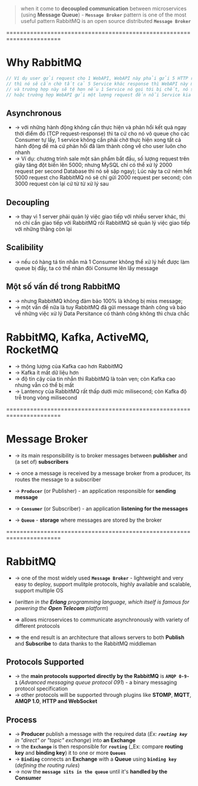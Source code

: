 > when it come to **decoupled communication** between microservices (using **Message Queue**) - **`Message Broker`** pattern is one of the most useful pattern 
> RabbitMQ is an open source distributed **`Message Broker`**

======================================================================
# Why RabbitMQ

```cs
// Ví dụ user gửi request cho 1 WebAPI, WebAPI này phải gửi 5 HTTP request đến 5 services khác để hoàn thành business logic
// thì nó sẽ cần chờ tất cả 5 Service khác response thì WebAPI này mới có thể response cho user
// và trường hợp này sẽ tệ hơn nếu 1 Service nó gọi tới bị chết, nó sẽ phải request over and over again và chờ cho Service này ok thì mới phản hồi cho user được
// hoặc trường hợp WebAPI gửi một lượng request đến nỗi Service kia không chịu nổi, nó sẽ làm sập Service
```

## Asynchronous
* -> với những hành động không cần thực hiện và phản hổi kết quả ngay thời điểm đó (TCP request-response) thì ta cứ cho nó vô queue cho các Consumer tự lấy, 1 service không cần phải chờ thực hiện xong tất cả hành động để mà cứ phản hổi đã làm thành công về cho user luôn cho nhanh
* -> Ví dụ: chương trình sale một sản phẩm bắt đầu, số lượng request trên giây tăng đột biến lên 5000; nhưng MySQL chỉ có thể xử lý 2000 request per second Database thì nó sẽ sập ngay); Lúc này ta cứ ném hết 5000 request cho RabbitMQ nó sẽ chỉ gửi 2000 request per second; còn 3000 request còn lại cứ từ từ xử lý sau

## Decoupling
* -> thay vì 1 server phải quản lý việc giao tiếp với nhiều server khác, thì nó chỉ cần giao tiếp với RabbitMQ rồi RabbitMQ sẽ quản lý việc giao tiếp với những thằng còn lại

## Scalibility
* -> nếu có hàng tá tin nhắn mà 1 Consumer không thể xử lý hết được làm queue bị đầy, ta có thể nhân đôi Consume lên lấy message

## Một số vấn đề trong RabbitMQ 
* -> nhưng RabbitMQ không đảm bảo 100% là không bị miss message;
* -> một vấn đề nữa là tuy RabbitMQ đã gửi message thành công và báo về những việc xử lý Data Persitance có thành công không thì chưa chắc

# RabbitMQ, Kafka, ActiveMQ, RocketMQ
* -> thông lượng của Kafka cao hơn RabbitMQ
* -> Kafka ít mất dữ liệu hơn
* -> độ tin cậy của tin nhắn thì RabbitMQ là toàn vẹn; còn Kafka cao nhưng vẫn có thể bị mất
* -> Lantency của RabbitMQ rất thấp dưới mức milisecond; còn Kafka độ trễ trong vòng milisecond 

======================================================================
# Message Broker
* -> its main responsibility is to broker messages between **publisher** and (a set of) **subscribers**
* -> once a message is received by a message broker from a producer, its routes the message to a subscriber

* -> **`Producer`** (or Publisher) - an application responsible for **sending message**
* -> **`Consumer`** (or Subscriber) - an application **listening for the messages**
* -> **`Queue`** - **storage** where messages are stored by the broker

======================================================================
# RabbitMQ 
* -> one of the most widely used **`Message Broker`** - lightweight and very easy to deploy, support mulitple protocols, highly available and scalable, support multiple OS
* (_written in the **Erlang** programming language, which itself is famous for powering the **Open Telecom** platform_)

* => allows microservices to communicate asynchronously with variety of different protocols
* => the end result is an architecture that allows servers to both **Publish** and **Subscribe** to data thanks to the RabbitMQ middleman

## Protocols Supported
* -> the **main protocols supported directly by the RabbitMQ** is **`AMQP 0-9-1`** (_Advanced messaging queue protocol 091_) - a binary messaging protocol specification
* -> other protocols will be supported through plugins like **STOMP**, **MQTT**, **AMQP 1.0**, **HTTP and WebSocket**

## Process
* -> **Producer** publish a message with the required data (_Ex: **`routing key`** in "direct" or "topic" exchange_) into **an Exchange**
* -> the **`Exchange`** is then responsible for **`routing`** (_Ex: compare **routing key** and **binding key**) it to one or more **`Queues`**
* -> **`Binding`** connects an **Exchange** with a **Queue** using **`binding key`** (_defining the routing rules_)
* -> now the **`message sits in the queue`** until it's **handled by the Consumer** 


